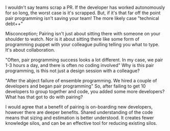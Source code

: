 I wouldn't say teams scrap a PR. If the developer has worked autonomously for so long, the worst case is it's scrapped. 
But, if it's that far off the point pair programming isn't saving your team! The more likely case "technical debt++"

Misconception; Pairing isn't just about sitting there with someone on your shoulder to watch. Nor is it about sitting 
there like some form of programming puppet with your colleague pulling telling you what to type. It's about collaboration.

"Often, pair programming success looks a lot different. In my case, we pair 1-3 hours a day, and there is often no coding 
involved" Why is this pair programming, is this not just a design session with a colleague?

"After the abject failure of ensemble programming. We hired a couple of developers and began pair programming" So, after 
failing to get 10 developers to group together and code, you added some more developers? What has that got to do with pairing?

I would agree that a benefit of pairing is on-boarding new developers, however there are deeper benefits. Shared understanding 
of the code means that sizing and estimation is better understood. It creates fewer knowledge silos, and can be an effective 
tool for reducing existing silos.